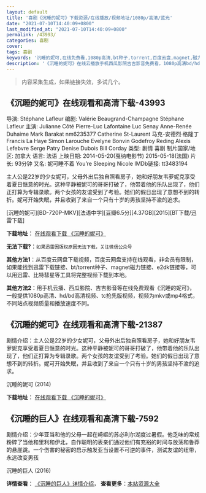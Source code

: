 ```yaml
---
layout: default
title: '喜剧《沉睡的妮可》下载资源/在线播放/视频地址/1080p/高清/蓝光'
date: "2021-07-10T14:40:09+0800"
last_modified_at: "2021-07-10T14:40:09+0800"
permalink: /43993/
categories: 喜剧
cover:
tags: 喜剧
keywords: '沉睡的妮可,在线免费看,1080p高清,bt种子,torrent,百度云盘,magnet,磁力链,迅雷下载资源'
description: '《沉睡的妮可》在线云播放手机西瓜影院吉吉影音免费看，1080p高清bd/hd未删减完整版和tc抢先枪版，mkv/mp4格式，附带bt/torrent种子、magnet/磁力链、百度云盘、网盘资源迅雷下载链接'
---
```


>内容采集生成，如果链接失效，多试几个。


## 《沉睡的妮可》在线观看和高清下载-43993

导演: Stéphane Lafleur 编剧: Valérie Beaugrand-Champagne Stéphane Lafleur 主演: Julianne Côté Pierre-Luc Lafontaine Luc Senay Anne-Renée Duhaime Mark Barakat nm6235377 Catherine St-Laurent 马克-安德烈·格隆丁 Francis La Haye Simon Larouche Evelyne Bonvin Godefroy Reding Alexis Lefebvre Serge Patry Denise Dubois Bill Corday 类型: 剧情 喜剧 制片国家/地区: 加拿大 语言: 法语 上映日期: 2014-05-20(戛纳电影节) 2015-05-18(法国) 片长: 93分钟 又名: 妮可睡不着 You’re Sleeping Nicole IMDb链接: tt3483194

主人公是22岁的少女妮可，父母外出后独自照看房子，她和好朋友韦萝妮克享受着夏日惬意的时光。这种平静被妮可的哥哥打破了，他带着他的乐队出现了，他们正打算为专辑录歌。两个女孩的友谊受到了考验。她们的假日出现了意想不到的转折。妮可开始失眠，并且收到了来自一个只有十岁的男孩坚持不渝的追求。


[沉睡的妮可][BD-720P-MKV][法语中字][豆瓣6.5分][4.37GB][2015][BT下载/迅雷下载]

**下载地址**： [在线观看下载 《沉睡的妮可》](https://www.btdx8.com/torrent/csdnk_2015.html) 


**无法下载?**：`如果迅雷因版权原因无法下载，关注微信公众号 `

**其他方法1**：从百度云网盘下载视频，百度云网盘支持在线观看，非会员有限制，如果能找到迅雷下载链接、bt/torrent种子、magnet磁力链接、e2dk链接等，可以用迅雷、比特彗星等工具将完整视频下载到本地。

**其他方法2**：用手机云播、西瓜影院、吉吉影音等在线免费观看《沉睡的妮可》，一般提供1080p高清、hd/bd高清视频、tc抢先版视频，视频为mkv或mp4格式，不同站点视频质量和播放速度不同。


## 《沉睡的妮可》在线观看和高清下载-21387

剧情介绍：主人公是22岁的少女妮可，父母外出后独自照看房子，她和好朋友韦萝妮克享受着夏日惬意的时光。这种平静被妮可的哥哥打破了，他带着他的乐队出现了，他们正打算为专辑录歌。两个女孩的友谊受到了考验。她们的假日出现了意想不到的转折。妮可开始失眠，并且收到了来自一个只有十岁的男孩坚持不渝的追求。


沉睡的妮可 (2014)

**下载地址**： [在线观看下载 《沉睡的妮可》](https://www.btbtdy.me/btdy/dy1306.html) 


## 《沉睡的巨人》在线观看和高清下载-7592

剧情介绍：少年亚当和他的父母一起在崎岖的苏必利尔湖度过暑假。他乏味的常规粉碎了当他和里利和伊北，自作聪明的表亲们通过他们有充裕的时间与放荡和鲁莽的悬崖跳。一个伤害的秘密的启示触发亚当设置不可逆的事件，测试友谊的纽带，永远改变男孩


沉睡的巨人 (2016)

**详情查看**： [《沉睡的巨人》详情介绍](/movie/7592/)， **查看更多**：[本站资源大全](/movie/t/all/)

